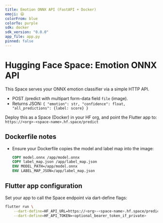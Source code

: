 ```yaml
---
title: Emotion ONNX API (FastAPI + Docker)
emoji: 😄
colorFrom: blue
colorTo: purple
sdk: docker
sdk_version: "0.0.0"
app_file: app.py
pinned: false
---
```


# Hugging Face Space: Emotion ONNX API

This Space serves your ONNX emotion classifier via a simple HTTP API.

- POST /predict with multipart form-data field `file` (image).
- Returns JSON: `{ "emotion": str, "confidence": float, "all_predictions": {label: score} }`

Deploy this as a Space (Docker) in your HF org, and point the Flutter app to:
`https://<org>-<space-name>.hf.space/predict`

## Dockerfile notes
- Ensure your Dockerfile copies the model and label map into the image:
  
	```Dockerfile
	COPY model.onnx /app/model.onnx
	COPY label_map.json /app/label_map.json
	ENV MODEL_PATH=/app/model.onnx
	ENV LABEL_MAP_JSON=/app/label_map.json
	```

## Flutter app configuration
Set your app to call the Space endpoint via dart-define flags:

```bash
flutter run \
	--dart-define=HF_API_URL=https://<org>-<space-name>.hf.space/predict \
	--dart-define=HF_API_TOKEN=<optional_bearer_token_if_private>
```
